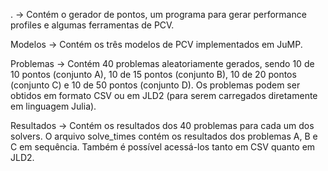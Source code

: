 . -> Contém o gerador de pontos, um programa para gerar performance profiles e algumas ferramentas de PCV.

Modelos -> Contém os três modelos de PCV implementados em JuMP.

Problemas -> Contém 40 problemas aleatoriamente gerados, sendo 10 de 10 pontos (conjunto A), 10 de 15 pontos (conjunto B), 10 de 20 pontos (conjunto C) e 10 de 50 pontos (conjunto D). Os problemas podem ser obtidos em formato CSV ou em JLD2 (para serem carregados diretamente em linguagem Julia).

Resultados -> Contém os resultados dos 40 problemas para cada um dos solvers. O arquivo solve_times contém os resultados dos problemas A, B e C em sequência. Também é possível acessá-los tanto em CSV quanto em JLD2.